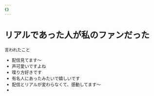 ```yaml
---
{}
---
```

# リアルであった人が私のファンだった

言われたこと

- 配信見てます〜  
- 声可愛いですよね  
- 喋り方好きです  
- 有名人にあったみたいで嬉しいです  
- 配信とリアルが変わらなくて、感動してます〜  
-